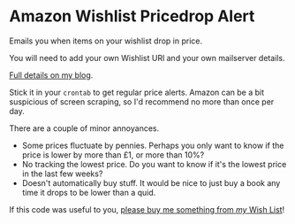 # Amazon Wishlist Pricedrop Alert
Emails you when items on your wishlist drop in price.

You will need to add your own Wishlist URl and your own mailserver details.

[Full details on my blog](https://shkspr.mobi/blog/2022/01/use-python-to-get-alerted-when-an-amazon-wishlist-item-drops-in-price/).

Stick it in your `crontab` to get regular price alerts. Amazon can be a bit suspicious of screen scraping, so I'd recommend no more than once per day.

There are a couple of minor annoyances.

* Some prices fluctuate by pennies. Perhaps you only want to know if the price is lower by more than £1, or more than 10%?
* No tracking the lowest price. Do you want to know if it's the lowest price in the last few weeks?
* Doesn't automatically buy stuff. It would be nice to just buy a book any time it drops to be lower than a quid.

If this code was useful to you, [please buy me something from *my* Wish List](https://www.amazon.co.uk/hz/wishlist/ls/13GFCFR2B2IX4?tag=edentgithub-21)!
